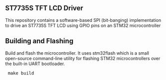 ## ST7735S TFT LCD Driver
This repository contains a software-based SPI (bit-banging) implementation to drive an ST7735S TFT LCD using GPIO pins on an STM32 microcontroller

## Building and Flashing
Build and flash the microcontroller. It uses stm32flash which is a small open-source command-line utility for flashing STM32 microcontrollers over the built-in UART bootloader. <br>
<pre> make build </pre>


